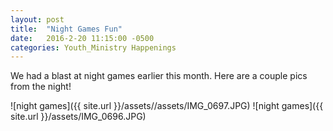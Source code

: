 ```yaml
---
layout: post
title:  "Night Games Fun"
date:   2016-2-20 11:15:00 -0500
categories: Youth_Ministry Happenings
---
```


We had a blast at night games earlier this month. Here are a couple pics from the night!

![night games]({{ site.url }}/assets//assets/IMG_0697.JPG)
![night games]({{ site.url }}/assets/IMG_0696.JPG)  